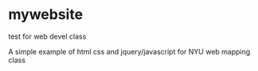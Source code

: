 # mywebsite
test for web devel class

A simple example of html css and jquery/javascript for NYU web mapping class
